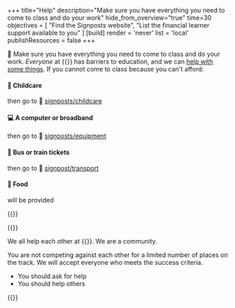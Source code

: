 +++
title="Help"
description="Make sure you have everything you need to come to class and do your work"
hide_from_overview="true"
time=30
objectives = [
  "Find the Signposts website",
  "List the financial learner support available to you"
]
[build]
  render = 'never'
  list = 'local'
  publishResources = false
+++

🧭 Make sure you have everything you need to come to class and do your work. _Everyone_ at {{<our-name>}} has barriers to education, and we can [help with some things](https://signposts.codeyourfuture.io/). If you cannot come to class because you can't afford:

#### 🧒 Childcare

then go to 🧭 [signposts/childcare](https://signposts.codeyourfuture.io/topics/childcare/)

#### 💻 A computer or broadband

then go to 🧭 [signposts/equipment](https://signposts.codeyourfuture.io/topics/equipment)

#### 🚌 Bus or train tickets

then go to 🧭 [signpost/transport](https://signposts.codeyourfuture.io/topics/transport)

#### 🥪 Food

will be provided

{{<multiple-choice
  question="Who will help you with your blockers?"
  answers="Nobody, I must do everything myself | Only volunteers can help me | We all help each other in our community"
  feedback="No, we work in teams. | No, your team can help you too. | Yes, a quality professional builds understanding by asking and answering good questions."
  correct="2" >}}

{{<note type="tip" title="Remember">}}

We all help each other at {{<our-name>}}. We are a community.

You are not competing against each other for a limited number of places on the track. We will accept everyone who meets the success criteria.

- You should ask for help
- You should help others

{{</note>}}
